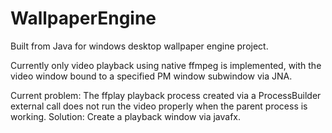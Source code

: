 # WallpaperEngine
Built from Java for windows desktop wallpaper engine project.


Currently only video playback using native ffmpeg is implemented, with the video window bound to a specified PM window subwindow via JNA.

Current problem: The ffplay playback process created via a ProcessBuilder external call does not run the video properly when the parent process is working.
Solution: Create a playback window via javafx.

